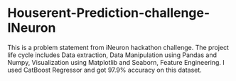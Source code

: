 # Houserent-Prediction-challenge-INeuron

This is a problem statement from iNeuron hackathon challenge. The project life cycle includes Data extraction, Data Manipulation using Pandas and Numpy, Visualization using Matplotlib and Seaborn, Feature Engineering.
I used CatBoost Regressor and got 97.9% accuracy on this dataset.
